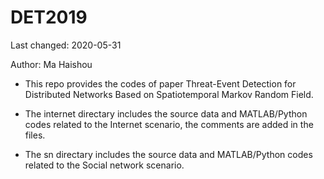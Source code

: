 # DET2019

Last changed: 2020-05-31

Author: Ma Haishou

- This repo provides the codes of paper Threat-Event Detection for Distributed Networks Based on Spatiotemporal Markov Random Field.

- The internet directary includes the source data and MATLAB/Python codes related to the Internet scenario, the comments are added in the files.

- The sn directary includes the source data and MATLAB/Python codes related to the Social network scenario.

